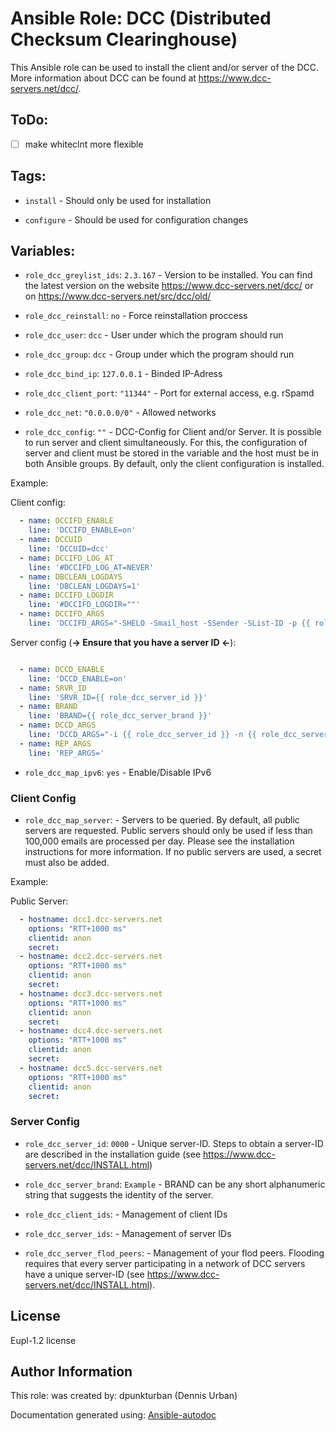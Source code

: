 # Ansible Role: DCC (Distributed Checksum Clearinghouse)

This Ansible role can be used to install the client and/or server of the DCC. More information about DCC can be found at https://www.dcc-servers.net/dcc/.

## ToDo:
- [ ] make whiteclnt more flexible

## Tags:

* `install` - Should only be used for installation


* `configure` - Should be used for configuration changes

## Variables:

* `role_dcc_greylist_ids`: `2.3.167` - Version to be installed. You can find the latest version on the website https://www.dcc-servers.net/dcc/ or on https://www.dcc-servers.net/src/dcc/old/

* `role_dcc_reinstall`: `no` - Force reinstallation proccess

* `role_dcc_user`: `dcc` - User under which the program should run

* `role_dcc_group`: `dcc` - Group under which the program should run

* `role_dcc_bind_ip`: `127.0.0.1` - Binded IP-Adress

* `role_dcc_client_port`: `"11344"` - Port for external access, e.g. rSpamd

* `role_dcc_net`: `"0.0.0.0/0"` - Allowed networks

* `role_dcc_config`: `""` - DCC-Config for Client and/or Server. It is possible to run server and client simultaneously. For this, the configuration of server and client must be stored in the variable and the host must be in both Ansible groups. By default, only the client configuration is installed.

Example:

Client config:
```yaml
  - name: DCCIFD_ENABLE
    line: 'DCCIFD_ENABLE=on'
  - name: DCCUID
    line: 'DCCUID=dcc'
  - name: DCCIFD_LOG_AT
    line: '#DCCIFD_LOG_AT=NEVER'
  - name: DBCLEAN_LOGDAYS
    line: 'DBCLEAN_LOGDAYS=1'
  - name: DCCIFD_LOGDIR
    line: '#DCCIFD_LOGDIR=""'
  - name: DCCIFD_ARGS
    line: 'DCCIFD_ARGS="-SHELO -Smail_host -SSender -SList-ID -p {{ role_dcc_bind_ip }},{{ role_dcc_client_port }},{{ role_dcc_net }}"'
```

Server config (**-> Ensure that you have a server ID <-**):
```yaml

  - name: DCCD_ENABLE
    line: 'DCCD_ENABLE=on'
  - name: SRVR_ID
    line: 'SRVR_ID={{ role_dcc_server_id }}'
  - name: BRAND
    line: 'BRAND={{ role_dcc_server_brand }}'
  - name: DCCD_ARGS
    line: 'DCCD_ARGS="-i {{ role_dcc_server_id }} -n {{ role_dcc_server_brand }} -a 127.0.0.1 -a {{ ansible_default_ipv4.address }} -u FOREVER"'
  - name: REP_ARGS
    line: 'REP_ARGS='
```
* `role_dcc_map_ipv6`: `yes` - Enable/Disable IPv6

### Client Config

* `role_dcc_map_server`:  - Servers to be queried. By default, all public servers are requested. Public servers should only be used if less than 100,000 emails are processed per day. Please see the installation instructions for more information. If no public servers are used, a secret must also be added.

Example:

Public Server:
```yaml
  - hostname: dcc1.dcc-servers.net
    options: "RTT+1000 ms"
    clientid: anon
    secret:
  - hostname: dcc2.dcc-servers.net
    options: "RTT+1000 ms"
    clientid: anon
    secret:
  - hostname: dcc3.dcc-servers.net
    options: "RTT+1000 ms"
    clientid: anon
    secret:
  - hostname: dcc4.dcc-servers.net
    options: "RTT+1000 ms"
    clientid: anon
    secret:
  - hostname: dcc5.dcc-servers.net
    options: "RTT+1000 ms"
    clientid: anon
    secret:
```

### Server Config

* `role_dcc_server_id`: `0000` - Unique server-ID. Steps to obtain a server-ID are described in the installation guide (see https://www.dcc-servers.net/dcc/INSTALL.html)

* `role_dcc_server_brand`: `Example` - BRAND can be any short alphanumeric string that suggests the identity of the server.

* `role_dcc_client_ids`:  - Management of client IDs

* `role_dcc_server_ids`:  - Management of server IDs

* `role_dcc_server_flod_peers`:  - Management of your flod peers. Flooding requires that every server participating in a network of DCC servers have a unique server-ID (see https://www.dcc-servers.net/dcc/INSTALL.html).


## License
Eupl-1.2 license


## Author Information
This role:  was created by: dpunkturban (Dennis Urban)

Documentation generated using: [Ansible-autodoc](https://github.com/AndresBott/ansible-autodoc)


